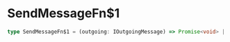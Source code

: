 # SendMessageFn$1

```ts
type SendMessageFn$1 = (outgoing: IOutgoingMessage) => Promise<void> | void;
```


